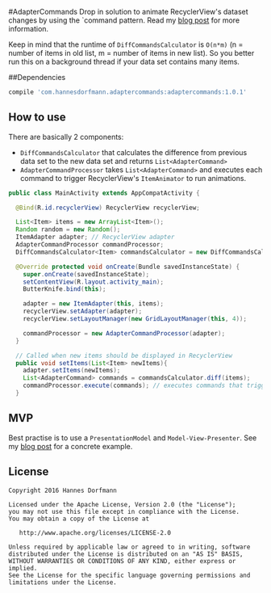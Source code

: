 #AdapterCommands
Drop in solution to animate RecyclerView's dataset changes by using the `command pattern.
Read my [blog post]() for more information.

Keep in mind that the runtime of `DiffCommandsCalculator` is `O(n*m)` (n = number of items in old list, m = number of items in new list).
So you better run this on a background thread if your data set contains many items.

##Dependencies

```groovy
compile 'com.hannesdorfmann.adaptercommands:adaptercommands:1.0.1'
```

## How to use
There are basically 2 components:
  - `DiffCommandsCalculator` that calculates the difference from previous data set to the new data set and returns `List<AdapterCommand>`
  - `AdapterCommandProcessor` takes `List<AdapterCommand>` and executes each command to trigger RecyclerView's `ItemAnimator` to run animations.

```java
public class MainActivity extends AppCompatActivity {

  @Bind(R.id.recyclerView) RecyclerView recyclerView;

  List<Item> items = new ArrayList<Item>();
  Random random = new Random();
  ItemAdapter adapter; // RecyclerView adapter
  AdapterCommandProcessor commandProcessor;
  DiffCommandsCalculator<Item> commandsCalculator = new DiffCommandsCalculator<Item>();

  @Override protected void onCreate(Bundle savedInstanceState) {
    super.onCreate(savedInstanceState);
    setContentView(R.layout.activity_main);
    ButterKnife.bind(this);

    adapter = new ItemAdapter(this, items);
    recyclerView.setAdapter(adapter);
    recyclerView.setLayoutManager(new GridLayoutManager(this, 4));

    commandProcessor = new AdapterCommandProcessor(adapter);
  }

  // Called when new items should be displayed in RecyclerView
  public void setItems(List<Item> newItems){
    adapter.setItems(newItems);
    List<AdapterCommand> commands = commandsCalculator.diff(items);
    commandProcessor.execute(commands); // executes commands that triggers animations
  }
```

## MVP
Best practise is to use a `PresentationModel` and `Model-View-Presenter`. See  my [blog post]() for a concrete example.

## License

```
Copyright 2016 Hannes Dorfmann

Licensed under the Apache License, Version 2.0 (the "License");
you may not use this file except in compliance with the License.
You may obtain a copy of the License at

   http://www.apache.org/licenses/LICENSE-2.0

Unless required by applicable law or agreed to in writing, software
distributed under the License is distributed on an "AS IS" BASIS,
WITHOUT WARRANTIES OR CONDITIONS OF ANY KIND, either express or implied.
See the License for the specific language governing permissions and
limitations under the License.
```
